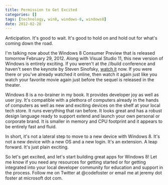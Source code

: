 ```yaml
---
title: Permission to Get Excited
categories: []
tags: [technology, win8, windows-8, windows8]
date: 2012-02-28
---
```


Anticipation. It's good to wait. It's good to hold on and hold out for what's coming down the road.

I'm talking now about the Windows 8 Consumer Preview that is released tomorrow February 29, 2012. Along with Visual Studio 11, this new version of Windows is entirely exciting. If you weren't at the //build conference and haven't seen the keynote by Steven Sinofsky, [watch it](http://bit.ly/zkicYP) now. If you were there or you've already watched it online, then watch it again just like you watch your favorite movie again just before the sequel is released in the theater.

Windows 8 is a no-brainer in my book. It provides developer joy as well as user joy. It's compatible with a plethora of computers already in the hands of computers as well as new and exciting devices on the shelf at your local tech store. It runs everything that ran before. It looks great and has a robust design language ready to support extend and launch your own personal or corporate brand. It is smaller in memory and CPU footprint and it appears to be entirely fast and fluid.

In short, it's not a lateral step to move to a new device with Windows 8. It's not a new device with a new OS and a new login. It's an extension. A leap forward. It's just plain exciting.

So let's get excited, and let's start building great apps for Windows 8! Let me know if you need any resources for getting started or for getting integrated into your local developer community for education and support in the process. Follow me on Twitter at @codefoster or email me at jeremy dot foster at microsoft dot com.
